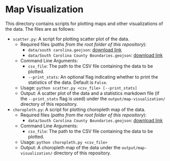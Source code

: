 # Map Visualization

This directory contains scripts for plotting maps and other visualizations of the data. The files are as follows:

- `scatter.py`: A script for plotting scatter plot of the data.
    - Required files (_paths from the root folder of this repository_): 
      - `data/south carolina.geojson`: [download link](https://github.com/glynnbird/usstatesgeojson/blob/master/south%20carolina.geojson)
      - `data/South Carolina County Boundaries.geojson`: [download link](https://cartographyvectors.com/map/1123-south-carolina-with-county-boundaries)
    - Command Line Arguments:
        - `csv_file`: The path to the CSV file containing the data to be plotted.
        - `--print_stats`: An optional flag indicating whether to print the statistics of the data. Default is `False`.
    - Usage: `python scatter.py <csv_file> [--print_stats]`
    - Output: A scatter plot of the data and a statistics markdown file (if the `--print_stats` flag is used) under the `output/map-visualization/` directory of this repository.
- `choropleth.py`: A script for plotting choropleth map of the data.
    - Required files (_paths from the root folder of this repository_): 
      - `data/South Carolina County Boundaries.geojson`: [download link](https://cartographyvectors.com/map/1123-south-carolina-with-county-boundaries)
    - Command Line Arguments:
        - `csv_file`: The path to the CSV file containing the data to be plotted.
    - Usage: `python choropleth.py <csv_file>`
    - Output: A choropleth map of the data under the `output/map-visualization/` directory of this repository. 
